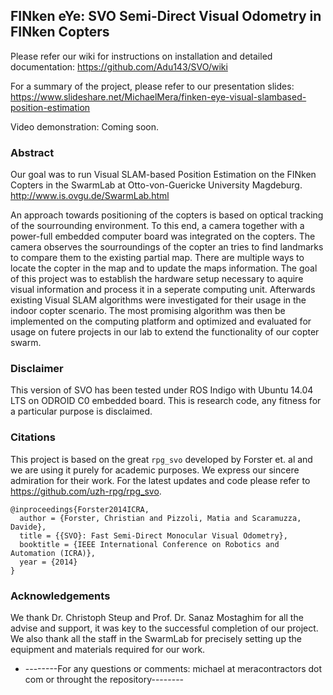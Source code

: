 ## FINken eYe: SVO Semi-Direct Visual Odometry in FINken Copters

Please refer our wiki for instructions on installation and detailed documentation: https://github.com/Adu143/SVO/wiki

For a summary of the project, please refer to our presentation slides: https://www.slideshare.net/MichaelMera/finken-eye-visual-slambased-position-estimation

Video demonstration: Coming soon.

### Abstract

Our goal was to run Visual SLAM-based Position Estimation on the FINken Copters in the SwarmLab at Otto-von-Guericke University Magdeburg. http://www.is.ovgu.de/SwarmLab.html

An approach towards positioning of the copters is based on optical tracking of the sourrounding environment. To this end, a camera together with a power-full embedded computer board was integrated on the copters. The camera observes the sourroundings of the copter an tries to find landmarks to compare them to the existing partial map. There are multiple ways to locate the copter in the map and to update the maps information. The goal of this project was to establish the hardware setup necessary to aquire visual information and process it in a seperate computing unit. Afterwards existing Visual SLAM algorithms were investigated for their usage in the indoor copter scenario. The most promising algorithm was then be implemented on the computing platform and optimized and evaluated for usage on futere projects in our lab to extend the functionality of our copter swarm.

### Disclaimer

This version of SVO has been tested under ROS Indigo with Ubuntu 14.04 LTS on ODROID C0 embedded board. This is research code, any fitness for a particular purpose is disclaimed.

### Citations

This project is based on the great `rpg_svo` developed by Forster et. al and we are using it purely for academic purposes. We express our sincere admiration for their work. For the latest updates and code please refer to https://github.com/uzh-rpg/rpg_svo.

```
@inproceedings{Forster2014ICRA,
  author = {Forster, Christian and Pizzoli, Matia and Scaramuzza, Davide},
  title = {{SVO}: Fast Semi-Direct Monocular Visual Odometry},
  booktitle = {IEEE International Conference on Robotics and Automation (ICRA)},
  year = {2014}
}
```

### Acknowledgements
We thank Dr. Christoph Steup and Prof. Dr. Sanaz Mostaghim for all the advise and support, it was key to the successful completion of our project. We also thank all the staff in the SwarmLab for precisely setting up the equipment and materials required for our work.

* --------For any questions or comments: michael at meracontractors dot com or throught the repository--------
